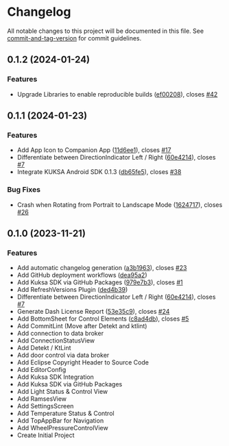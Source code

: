 # Changelog

All notable changes to this project will be documented in this file. See [commit-and-tag-version](https://github.com/absolute-version/commit-and-tag-version) for commit guidelines.

## 0.1.2 (2024-01-24)


### Features

* Upgrade Libraries to enable reproducible builds ([ef00208](https://github.com/eclipse-kuksa/kuksa-android-companion/commit/ef00208649616e7b7d10336622ec5bde6fa6301d)), closes [#42](https://github.com/eclipse-kuksa/kuksa-android-companion/issues/42)


## 0.1.1 (2024-01-23)


### Features

* Add App Icon to Companion App ([11d6ee1](https://github.com/eclipse-kuksa/kuksa-android-companion/commit/11d6ee171bb5761ee0a3b197cf2c6cfc539eb386)), closes [#17](https://github.com/eclipse-kuksa/kuksa-android-companion/issues/17)
* Differentiate between DirectionIndicator Left / Right ([60e4214](https://github.com/eclipse-kuksa/kuksa-android-companion/commit/60e4214a623c6d27b7f136f5de2a0f8b86a0eae0)), closes [#7](https://github.com/eclipse-kuksa/kuksa-android-companion/issues/7)
* Integrate KUKSA Android SDK 0.1.3 ([db65fe5](https://github.com/eclipse-kuksa/kuksa-android-companion/commit/db65fe5d99af3dac37522337bc642f0f0459b6dc)), closes [#38](https://github.com/eclipse-kuksa/kuksa-android-companion/issues/38)


### Bug Fixes

* Crash when Rotating from Portrait to Landscape Mode ([1624717](https://github.com/eclipse-kuksa/kuksa-android-companion/commit/162471747f126dd3be72eed7c467eebe1941f97d)), closes [#26](https://github.com/eclipse-kuksa/kuksa-android-companion/issues/26)

## 0.1.0 (2023-11-21)


### Features

* Add automatic changelog generation ([a3b1963](https://github.com/eclipse-kuksa/kuksa-android-companion/commit/a3b1963a33780720e9298718ba273be3819ff2f7)), closes [#23](https://github.com/eclipse-kuksa/kuksa-android-companion/issues/23)
* Add GitHub deployment workflows ([dea95a2](https://github.com/eclipse-kuksa/kuksa-android-companion/commit/dea95a2445d3e8d53fe3b48ad40ae98c9095d17d))
* Add Kuksa SDK via GitHub Packages ([979e7b3](https://github.com/eclipse-kuksa/kuksa-android-companion/commit/979e7b3aaba36caa2f19b3009dcf51bcefbb6048)), closes [#1](https://github.com/eclipse-kuksa/kuksa-android-companion/issues/1)
* Add RefreshVersions Plugin ([ded4b39](https://github.com/eclipse-kuksa/kuksa-android-companion/commit/ded4b39fe1471d81535d2a7789f7479b90fb5c9b))
* Differentiate between DirectionIndicator Left / Right ([60e4214](https://github.com/eclipse-kuksa/kuksa-android-companion/commit/60e4214a623c6d27b7f136f5de2a0f8b86a0eae0)), closes [#7](https://github.com/eclipse-kuksa/kuksa-android-companion/issues/7)
* Generate Dash License Report ([53e35c9](https://github.com/eclipse-kuksa/kuksa-android-companion/commit/53e35c946f26f4d7b2cc949be9a349d426fb98be)), closes [#24](https://github.com/eclipse-kuksa/kuksa-android-companion/issues/24)
* Add BottomSheet for Control Elements ([c8ad4db](https://github.com/eclipse-kuksa/kuksa-android-companion/commit/c8ad4db3fc53b4727154029bad4dffb9ffb49e59)), closes [#5](https://github.com/eclipse-kuksa/kuksa-android-companion/issues/5)
* Add CommitLint (Move after Detekt and ktlint) 
* Add connection to data broker 
* Add ConnectionStatusView 
* Add Detekt / KtLint 
* Add door control via data broker
* Add Eclipse Copyright Header to Source Code
* Add EditorConfig 
* Add Kuksa SDK Integration 
* Add Kuksa SDK via GitHub Packages 
* Add Light Status & Control View 
* Add RamsesView 
* Add SettingsScreen
* Add Temperature Status & Control
* Add TopAppBar for Navigation 
* Add WheelPressureControlView
* Create Initial Project 
